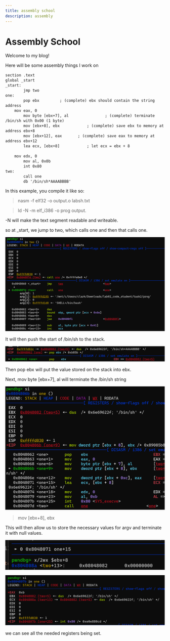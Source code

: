 ```yaml
---
title: assembly school
description: assembly
---
```


# Assembly School

Welcome to my blog!

Here will be some assembly things I work on

```
section .text
global _start
_start:
        jmp two
one:
        pop ebx			; (complete) ebx should contain the string address
    mov eax, 0
        mov byte [ebx+7], al    			; (complete) terminate /bin/sh with 0x00 (1 byte)
        mov [ebx+8], ebx   	        ; (complete) save ebx to memory at address ebx+8
        mov [ebx+12], eax		; (complete) save eax to memory at address ebx+12
        lea ecx, [ebx+8]   	        ; let ecx = ebx + 8
        
    mov edx, 0
        mov al, 0x0b
        int 0x80
two:
        call one
        db '/bin/sh*AAAABBBB'
```

In this example, you compile it like so:


> nasm -f elf32 -o output.o labsh.txt


> ld -N -m elf_i386 -o prog output.

-N will make the text segment readable and writeable.

so at _start, we jump to two, which calls one and then that calls one.

![alt text](/images/assembly_school_1/image.png)

It will then push the start of /bin/sh to the stack.

![alt text](/images/assembly_school_1/image-1.png)

Then pop ebx will put the value stored on the stack into ebx. 

Next, mov byte [ebx+7], al will terminate the /bin/sh string

![alt text](/images/assembly_school_1/image-2.png)

> mov [ebx+8], ebx

This will then allow us to store the necessary values for argv and terminate it with null values.

![alt text](/images/assembly_school_1/image-4.png)


![alt text](/images/assembly_school_1/image-5.png)

we can see all the needed registers being set.